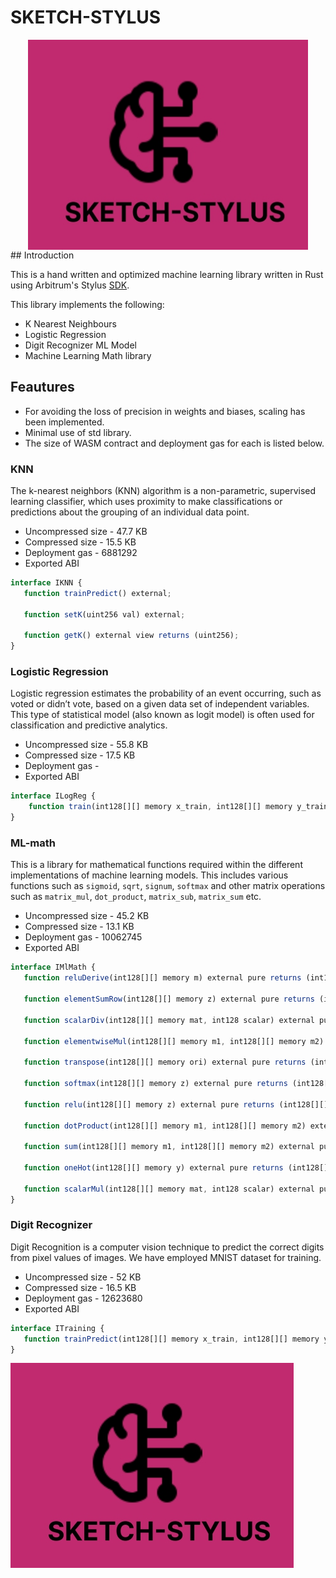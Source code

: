 # SKETCH-STYLUS

<img src="public/Untitled-5_page-0001.jpg" alt="logo" width="448" height="336" style="display:block;margin:0 auto">
## Introduction

This is a hand written and optimized machine learning library written in Rust using Arbitrum's Stylus [SDK](https://docs.arbitrum.io/stylus/stylus-quickstart).

This library implements the following:

- K Nearest Neighbours
- Logistic Regression
- Digit Recognizer ML Model
- Machine Learning Math library

## Feautures

- For avoiding the loss of precision in weights and biases, scaling has been implemented.
- Minimal use of std library.
- The size of WASM contract and deployment gas for each is listed below.

### KNN

The k-nearest neighbors (KNN) algorithm is a non-parametric, supervised learning classifier, which uses proximity to make classifications or predictions about the grouping of an individual data point.

- Uncompressed size - 47.7 KB
- Compressed size - 15.5 KB
- Deployment gas - 6881292
- Exported ABI

```javascript
interface IKNN {
   function trainPredict() external;

   function setK(uint256 val) external;

   function getK() external view returns (uint256);
}
```

### Logistic Regression

Logistic regression estimates the probability of an event occurring, such as voted or didn’t vote, based on a given data set of independent variables. This type of statistical model (also known as logit model) is often used for classification and predictive analytics.

- Uncompressed size - 55.8 KB
- Compressed size - 17.5 KB
- Deployment gas -
- Exported ABI

```javascript
interface ILogReg {
    function train(int128[][] memory x_train, int128[][] memory y_train, uint128 iterations, int128 lr) external returns (bool);
}
```

### ML-math

This is a library for mathematical functions required within the different implementations of machine learning models. This includes various functions such as `sigmoid`, `sqrt`, `signum`, `softmax` and other matrix operations such as `matrix_mul`, `dot_product`, `matrix_sub`, `matrix_sum` etc.

- Uncompressed size - 45.2 KB
- Compressed size - 13.1 KB
- Deployment gas - 10062745
- Exported ABI

```javascript
interface IMlMath {
   function reluDerive(int128[][] memory m) external pure returns (int128[][] memory);

   function elementSumRow(int128[][] memory z) external pure returns (int128[][] memory);

   function scalarDiv(int128[][] memory mat, int128 scalar) external pure returns (int128[][] memory);

   function elementwiseMul(int128[][] memory m1, int128[][] memory m2) external pure returns (int128[][] memory);

   function transpose(int128[][] memory ori) external pure returns (int128[][] memory);

   function softmax(int128[][] memory z) external pure returns (int128[][] memory);

   function relu(int128[][] memory z) external pure returns (int128[][] memory);

   function dotProduct(int128[][] memory m1, int128[][] memory m2) external pure returns (int128[][] memory);

   function sum(int128[][] memory m1, int128[][] memory m2) external pure returns (int128[][] memory);

   function oneHot(int128[][] memory y) external pure returns (int128[][] memory);

   function scalarMul(int128[][] memory mat, int128 scalar) external pure returns (int128[][] memory);
}
```

### Digit Recognizer

Digit Recognition is a computer vision technique to predict the correct digits from pixel values of images. We have employed MNIST dataset for training. 

- Uncompressed size - 52 KB
- Compressed size - 16.5 KB
- Deployment gas - 12623680
- Exported ABI

```javascript
interface ITraining {
   function trainPredict(int128[][] memory x_train, int128[][] memory y_train) external returns (bool);
}
```
![alt text](public/Untitled-5_page-0001.jpg)
